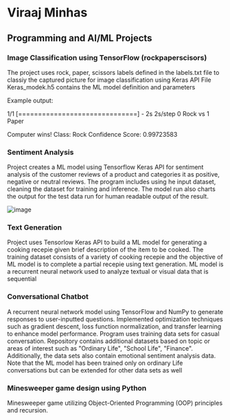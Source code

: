 # Viraaj Minhas

## Programming and AI/ML Projects

### Image Classification using TensorFlow (rockpaperscisors)
The project uses rock, paper, scissors labels defined in the labels.txt file to classiy the captured picture for image classification using Keras API
File Keras_modek.h5 contains the ML model definition and parameters

Example output:

1/1 [==============================] - 2s 2s/step
0 Rock
 vs 
1 Paper

Computer wins!
Class: Rock
Confidence Score: 0.99723583

### Sentiment Analysis
Project creates a ML model using Tensorflow Keras API for sentiment analysis of the customer reviews of a product and categories it as positive, negative or neutral reviews. The program includes using he input dataset, cleaning the dataset for training and inference. The model run also charts the output for the test data run for human readable output of the result. 

![image](https://github.com/user-attachments/assets/242d8faa-dd90-40de-8b55-873dc397e369)


### Text Generation
Project uses Tensorlow Keras API to build a ML model for generating a cooking recepie given brief description of the item to be cooked. The training dataset consists of a variety of cooking recepie and the objective of ML model is to complete a partial recepie using text generation. ML model is a recurrent neural network used to analyze textual or visual data that is sequential

### Conversational Chatbot
A recurrent neural network model using TensorFlow and NumPy to generate responses to user-inputted questions. Implemented optimization techniques such as gradient descent, loss function normalization, and transfer learning to enhance model performance. Program uses training data sets for casual conversation. Repository contains additional datasets based on topic or areas of interest such as "Ordinary Life", "School Life", "Finance". Additionally, the data sets also contain emotional sentiment analysis data. Note that the ML model has been trained only on ordinary Life conversations but can be extended for other data sets as well

### Minesweeper game design using Python
Minesweeper game utilizing Object-Oriented Programming (OOP) principles and recursion.


